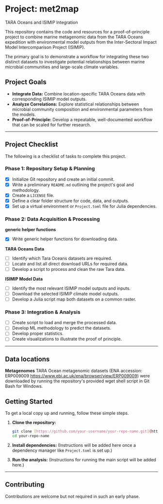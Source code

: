 # Project: met2map 

TARA Oceans and ISIMIP Integration

This repository contains the code and resources for a proof-of-principle project to combine marine metagenomic data from the TARA Oceans expedition with environmental model outputs from the Inter-Sectoral Impact Model Intercomparison Project (ISIMIP).

The primary goal is to demonstrate a workflow for integrating these two distinct datasets to investigate potential relationships between marine microbial communities and large-scale climate variables.

## Project Goals

* **Integrate Data:** Combine location-specific TARA Oceans data with corresponding ISIMIP model outputs.
* **Analyze Correlations:** Explore statistical relationships between microbial community composition and environmental parameters from the models.
* **Proof-of-Principle:** Develop a repeatable, well-documented workflow that can be scaled for further research.

***

## Project Checklist

The following is a checklist of tasks to complete this project.

### **Phase 1: Repository Setup & Planning**

* [x] Initialize Git repository and create an initial commit.
* [x] Write a preliminary `README.md` outlining the project's goal and methodology.
* [x] Create a `LICENSE` file.
* [x] Define a clear folder structure for code, data, and outputs.
* [x] Set up a virtual environment or `Project.toml` file for Julia dependencies.

### **Phase 2: Data Acquisition & Processing**
**generic helper functions**

* [x] Write generic helper functions for downloading data. 

**TARA Oceans Data**

* [ ] Identify which Tara Oceans datasets are required.
* [ ] Locate and list all direct download URLs for required data.
* [ ] Develop a script to process and clean the raw Tara data.

**ISIMIP Model Data**

* [ ] Identify the most relevant ISIMIP model outputs and inputs.
* [ ] Download the selected ISIMIP climate model outputs.
* [ ] Develop a Julia script map both datasets on a common raster. 

### **Phase 3: Integration & Analysis**

* [ ] Create script to load and merge the processed data.
* [ ] Develop ML methodology to predict the datasets.
* [ ] Develop proper statistics.
* [ ] Create visualizations to illustrate the proof of principle.

***

## Data locations

**Metagenomes**
TARA Ocean metagenomic datasets (ENA accession: ERP009009 https://www.ebi.ac.uk/ena/browser/view/ERP009009) were downloaded by running the repository's provided wget shell script in Git Bash for Windows.

## Getting Started

To get a local copy up and running, follow these simple steps.

1.  **Clone the repository:**
    ```bash
    git clone [https://github.com/your-username/your-repo-name.git](https://github.com/your-username/your-repo-name.git)
    cd your-repo-name
    ```

2.  **Install dependencies:**
    (Instructions will be added here once a dependency manager like `Project.toml` is set up.)

3.  **Run the analysis:**
    (Instructions for running the main script will be added here.)

***

## Contributing

Contributions are welcome but not required in such an early phase. 
